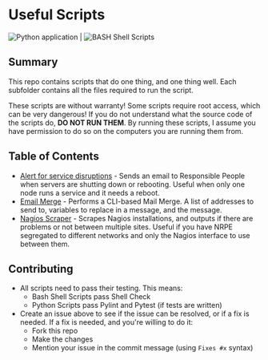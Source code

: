 # Useful Scripts

![Python application](https://github.com/lukebarone/useful-scripts/workflows/Python%20application/badge.svg) | ![BASH Shell Scripts](https://github.com/lukebarone/useful-scripts/workflows/Shellcheck/badge.svg)
## Summary

This repo contains scripts that do one thing, and one thing well. Each subfolder contains all the files required to run the script.

These scripts are without warranty! Some scripts require root access, which can be very dangerous! If you do not understand what the source code of the scripts do, **DO NOT RUN THEM**. By running these scripts, I assume you have permission to do so on the computers you are running them from.

## Table of Contents

- [Alert for service disruptions](/alerts) - Sends an email to Responsible People when servers are shutting down or rebooting. Useful when only one node runs a service and it needs a reboot.
- [Email Merge](/email_list) - Performs a CLI-based Mail Merge. A list of addresses to send to, variables to replace in a message, and the message.
- [Nagios Scraper](/nagios-scraper/) - Scrapes Nagios installations, and outputs if there are problems or not between multiple sites. Useful if you have NRPE segregated to different networks and only the Nagios interface to use between them.

## Contributing

- All scripts need to pass their testing. This means:
  - Bash Shell Scripts pass Shell Check
  - Python Scripts pass Pylint and Pytest (if tests are written)
- Create an issue above to see if the issue can be resolved, or if a fix is needed. If a fix is needed, and you're willing to do it:
  - Fork this repo
  - Make the changes
  - Mention your issue in the commit message (using `Fixes #x` syntax)